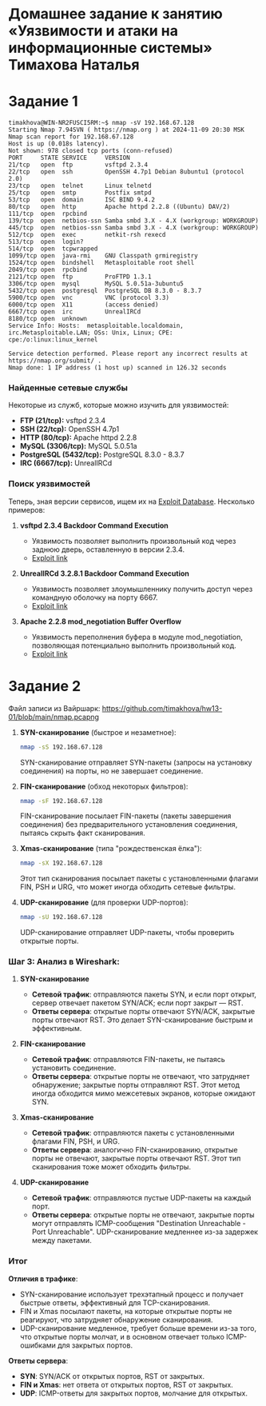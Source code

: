 # Домашнее задание к занятию «Уязвимости и атаки на информационные системы» Тимахова Наталья

# Задание 1

```
timakhova@WIN-NR2FUSCI5RM:~$ nmap -sV 192.168.67.128
Starting Nmap 7.94SVN ( https://nmap.org ) at 2024-11-09 20:30 MSK
Nmap scan report for 192.168.67.128
Host is up (0.018s latency).
Not shown: 978 closed tcp ports (conn-refused)
PORT     STATE SERVICE     VERSION
21/tcp   open  ftp         vsftpd 2.3.4
22/tcp   open  ssh         OpenSSH 4.7p1 Debian 8ubuntu1 (protocol 2.0)
23/tcp   open  telnet      Linux telnetd
25/tcp   open  smtp        Postfix smtpd
53/tcp   open  domain      ISC BIND 9.4.2
80/tcp   open  http        Apache httpd 2.2.8 ((Ubuntu) DAV/2)
111/tcp  open  rpcbind
139/tcp  open  netbios-ssn Samba smbd 3.X - 4.X (workgroup: WORKGROUP)
445/tcp  open  netbios-ssn Samba smbd 3.X - 4.X (workgroup: WORKGROUP)
512/tcp  open  exec        netkit-rsh rexecd
513/tcp  open  login?
514/tcp  open  tcpwrapped
1099/tcp open  java-rmi    GNU Classpath grmiregistry
1524/tcp open  bindshell   Metasploitable root shell
2049/tcp open  rpcbind
2121/tcp open  ftp         ProFTPD 1.3.1
3306/tcp open  mysql       MySQL 5.0.51a-3ubuntu5
5432/tcp open  postgresql  PostgreSQL DB 8.3.0 - 8.3.7
5900/tcp open  vnc         VNC (protocol 3.3)
6000/tcp open  X11         (access denied)
6667/tcp open  irc         UnrealIRCd
8180/tcp open  unknown
Service Info: Hosts:  metasploitable.localdomain, irc.Metasploitable.LAN; OSs: Unix, Linux; CPE: cpe:/o:linux:linux_kernel

Service detection performed. Please report any incorrect results at https://nmap.org/submit/ .
Nmap done: 1 IP address (1 host up) scanned in 126.32 seconds
```
### Найденные сетевые службы
Некоторые из служб, которые можно изучить для уязвимостей:
- **FTP (21/tcp):** vsftpd 2.3.4
- **SSH (22/tcp):** OpenSSH 4.7p1
- **HTTP (80/tcp):** Apache httpd 2.2.8
- **MySQL (3306/tcp):** MySQL 5.0.51a
- **PostgreSQL (5432/tcp):** PostgreSQL 8.3.0 - 8.3.7
- **IRC (6667/tcp):** UnrealIRCd

### Поиск уязвимостей
Теперь, зная версии сервисов, ищем их на [Exploit Database](https://www.exploit-db.com/). Несколько примеров:

1. **vsftpd 2.3.4 Backdoor Command Execution**  
   - Уязвимость позволяет выполнить произвольный код через заднюю дверь, оставленную в версии 2.3.4.
   - [Exploit link](https://www.exploit-db.com/exploits/17491)

2. **UnrealIRCd 3.2.8.1 Backdoor Command Execution**  
   - Уязвимость позволяет злоумышленнику получить доступ через командную оболочку на порту 6667.
   - [Exploit link](https://www.exploit-db.com/exploits/13853)

3. **Apache 2.2.8 mod_negotiation Buffer Overflow**  
   - Уязвимость переполнения буфера в модуле mod_negotiation, позволяющая потенциально выполнить произвольный код.
   - [Exploit link](https://www.exploit-db.com/exploits/42121)

# Задание 2

Файл записи из Вайршарк: https://github.com/timakhova/hw13-01/blob/main/nmap.pcapng

1. **SYN-сканирование** (быстрое и незаметное):
   ```bash
   nmap -sS 192.168.67.128
   ```
   SYN-сканирование отправляет SYN-пакеты (запросы на установку соединения) на порты, но не завершает соединение.

2. **FIN-сканирование** (обход некоторых фильтров):
   ```bash
   nmap -sF 192.168.67.128
   ```
   FIN-сканирование посылает FIN-пакеты (пакеты завершения соединения) без предварительного установления соединения, пытаясь скрыть факт сканирования.

3. **Xmas-сканирование** (типа "рождественская ёлка"):
   ```bash
   nmap -sX 192.168.67.128
   ```
   Этот тип сканирования посылает пакеты с установленными флагами FIN, PSH и URG, что может иногда обходить сетевые фильтры.

4. **UDP-сканирование** (для проверки UDP-портов):
   ```bash
   nmap -sU 192.168.67.128
   ```
   UDP-сканирование отправляет UDP-пакеты, чтобы проверить открытые порты.

### Шаг 3: Анализ в Wireshark:

1. **SYN-сканирование**
   - **Сетевой трафик**: отправляются пакеты SYN, и если порт открыт, сервер отвечает пакетом SYN/ACK; если порт закрыт — RST.
   - **Ответы сервера**: открытые порты отвечают SYN/ACK, закрытые порты отвечают RST. Это делает SYN-сканирование быстрым и эффективным.

2. **FIN-сканирование**
   - **Сетевой трафик**: отправляются FIN-пакеты, не пытаясь установить соединение.
   - **Ответы сервера**: открытые порты не отвечают, что затрудняет обнаружение; закрытые порты отправляют RST. Этот метод иногда обходится мимо межсетевых экранов, которые ожидают SYN.

3. **Xmas-сканирование**
   - **Сетевой трафик**: отправляются пакеты с установленными флагами FIN, PSH, и URG.
   - **Ответы сервера**: аналогично FIN-сканированию, открытые порты не отвечают, закрытые порты отвечают RST. Этот тип сканирования тоже может обходить фильтры.

4. **UDP-сканирование**
   - **Сетевой трафик**: отправляются пустые UDP-пакеты на каждый порт.
   - **Ответы сервера**: открытые порты не отвечают, закрытые порты могут отправлять ICMP-сообщения "Destination Unreachable - Port Unreachable". UDP-сканирование медленнее из-за задержек между пакетами.

### Итог
**Отличия в трафике**:  
- SYN-сканирование использует трехэтапный процесс и получает быстрые ответы, эффективный для TCP-сканирования.
- FIN и Xmas посылают пакеты, на которые открытые порты не реагируют, что затрудняет обнаружение сканирования.
- UDP-сканирование медленное, требует больше времени из-за того, что открытые порты молчат, и в основном отвечает только ICMP-ошибками для закрытых портов.

**Ответы сервера**:  
- **SYN**: SYN/ACK от открытых портов, RST от закрытых.
- **FIN и Xmas**: нет ответа от открытых портов, RST от закрытых.
- **UDP**: ICMP-ответы для закрытых портов, молчание для открытых.



